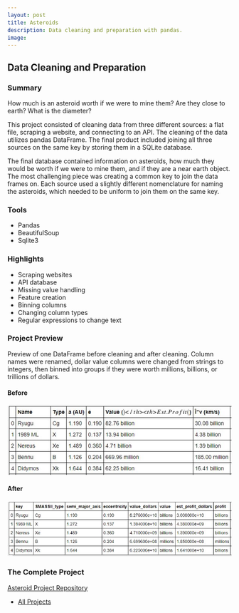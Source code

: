 ```yaml
---
layout: post
title: Asteroids
description: Data cleaning and preparation with pandas.
image:
---
```



## Data Cleaning and Preparation

### Summary
How much is an asteroid worth if we were to mine them? Are they close to earth? What is the diameter?

This project consisted of cleaning data from three different sources: a flat file, scraping a website, and connecting to an API. The cleaning of the data utilizes pandas DataFrame. The final product included joining all three sources on the same key by storing them in a SQLite database.

The final database contained information on asteroids, how much they would be worth if we were to mine them, and if they are a near earth object. The most challenging piece was creating a common key to join the data frames on. Each source used a slightly different nomenclature for naming the asteroids, which needed to be uniform to join them on the same key.

### Tools
* Pandas
* BeautifulSoup
* Sqlite3

### Highlights
* Scraping websites
* API database
* Missing value handling
* Feature creation
* Binning columns
* Changing column types
* Regular expressions to change text

### Project Preview
Preview of one DataFrame before cleaning and after cleaning. Column names were renamed, dollar value columns were changed from strings to integers, then binned into groups if they were worth millions, billions, or trillions of dollars.

#### Before
![Asteroids DF Before](/assets/images/asteroid_before.JPG)

#### After
![Asteroids DF After](/assets/images/asteroid_after.JPG)

### The Complete Project
[Asteroid Project Repository](https://github.com/Torreylee1028/Asteroids-Data-Preparation)


<!-- Main -->
<div id="main">
<section id="three">
	<div class="inner">
				<ul class="actions">
			<li><a href="https://torreylee1028.github.io/projects.html" class="button last">All Projects</a></li>
		</ul>
	</div>
</section>

</div>
